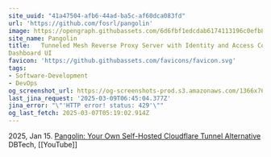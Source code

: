 ```yaml
---
site_uuid: "41a47504-afb6-44ad-ba5c-af60dca083fd"
url: 'https://github.com/fosrl/pangolin'
image: https://opengraph.githubassets.com/6d6fbf1edcdab6174113196c0efb8ec9f59e37236e9a4357487b03c4877a1744/fosrl/pangolin
site_name: Pangolin
title:   Tunneled Mesh Reverse Proxy Server with Identity and Access Control and
Dashboard UI
favicon: 'https://github.githubassets.com/favicons/favicon.svg'
tags:
- Software-Development
- DevOps
og_screenshot_url: https://og-screenshots-prod.s3.amazonaws.com/1366x768/80/false/ed18eba8969efaf5fdb7425a56a7a0e85fbb996a56afc5d3bd51cbc89f946ed1.jpeg
last_jina_request: '2025-03-09T06:45:04.377Z'
jina_error: "\"'HTTP error! status: 429'\""
og_last_fetch: 2025-03-07T05:19:02.914Z
---
```



2025, Jan 15. [Pangolin: Your Own Self-Hosted Cloudflare Tunnel Alternative](https://youtu.be/a-a-Xk1hXBQ?si=DBMvyI3u3X3j-Hz2) DBTech, [[YouTube]]
